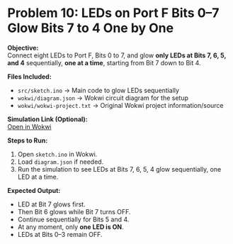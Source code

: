 # Problem 10: LEDs on Port F Bits 0–7 Glow Bits 7 to 4 One by One

**Objective:**  
Connect eight LEDs to Port F, Bits 0 to 7, and glow **only LEDs at Bits 7, 6, 5, and 4** sequentially, **one at a time**, starting from Bit 7 down to Bit 4.

**Files Included:**  
- `src/sketch.ino` → Main code to glow LEDs sequentially  
- `wokwi/diagram.json` → Wokwi circuit diagram for the setup  
- `wokwi/wokwi-project.txt` → Original Wokwi project information/source

**Simulation Link (Optional):**  
[Open in Wokwi](https://wokwi.com/projects/443599106767536129)

**Steps to Run:**  
1. Open `sketch.ino` in Wokwi.  
2. Load `diagram.json` if needed.  
3. Run the simulation to see LEDs at Bits 7, 6, 5, 4 glow sequentially, one LED at a time.

**Expected Output:**  
- LED at Bit 7 glows first.  
- Then Bit 6 glows while Bit 7 turns OFF.  
- Continue sequentially for Bits 5 and 4.  
- At any moment, only **one LED is ON**.  
- LEDs at Bits 0–3 remain OFF.
